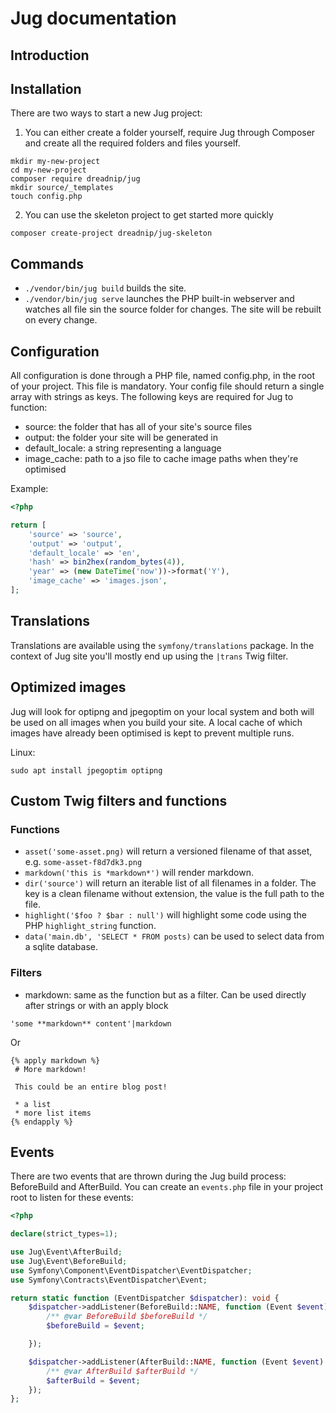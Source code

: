 # Jug documentation

## Introduction

## Installation

There are two ways to start a new Jug project:
1. You can either create a folder yourself, require Jug through Composer and create all the required folders and files yourself.
```
mkdir my-new-project
cd my-new-project
composer require dreadnip/jug
mkdir source/_templates
touch config.php
```
2. You can use the skeleton project to get started more quickly
```
composer create-project dreadnip/jug-skeleton
```

## Commands

* `./vendor/bin/jug build` builds the site.
* `./vendor/bin/jug serve` launches the PHP built-in webserver and watches all file sin the source folder for changes. The site will be rebuilt on every change.

## Configuration

All configuration is done through a PHP file, named config.php, in the root of your project. This file is mandatory. Your config file should return a single array with strings as keys. The following keys are required for Jug to function:
* source: the folder that has all of your site's source files
* output: the folder your site will be generated in
* default_locale: a string representing a language
* image_cache: path to a jso file to cache image paths when they're optimised

Example:
```php
<?php

return [
    'source' => 'source',
    'output' => 'output',
    'default_locale' => 'en',
    'hash' => bin2hex(random_bytes(4)),
    'year' => (new DateTime('now'))->format('Y'),
    'image_cache' => 'images.json',
];
```

## Translations

Translations are available using the `symfony/translations` package. In the context of Jug site you'll mostly end up using the `|trans` Twig filter.

## Optimized images

Jug will look for optipng and jpegoptim on your local system and both will be used on all images when you build your site. A local cache of which images have already been optimised is kept to prevent multiple runs.

Linux:
```
sudo apt install jpegoptim optipng
```
## Custom Twig filters and functions

### Functions

* `asset('some-asset.png)` will return a versioned filename of that asset, e.g. `some-asset-f8d7dk3.png`
* `markdown('this is *markdown*')` will render markdown.
* `dir('source')` will return an iterable list of all filenames in a folder. The key is a clean filename without extension, the value is the full path to the file.
* `highlight('$foo ? $bar : null')` will highlight some code using the PHP `highlight_string` function.
* `data('main.db', 'SELECT * FROM posts)` can be used to select data from a sqlite database.

### Filters

* markdown: same as the function but as a filter. Can be used directly after strings or with an apply block

`'some **markdown** content'|markdown`

Or
```
{% apply markdown %}
 # More markdown!
 
 This could be an entire blog post!
 
 * a list
 * more list items
{% endapply %}
```

## Events

There are two events that are thrown during the Jug build process: BeforeBuild and AfterBuild. You can create an `events.php` file in your project root to listen for these events:

```php
<?php

declare(strict_types=1);

use Jug\Event\AfterBuild;
use Jug\Event\BeforeBuild;
use Symfony\Component\EventDispatcher\EventDispatcher;
use Symfony\Contracts\EventDispatcher\Event;

return static function (EventDispatcher $dispatcher): void {
    $dispatcher->addListener(BeforeBuild::NAME, function (Event $event) {
        /** @var BeforeBuild $beforeBuild */
        $beforeBuild = $event;

    });

    $dispatcher->addListener(AfterBuild::NAME, function (Event $event) {
        /** @var AfterBuild $afterBuild */
        $afterBuild = $event;
    });
};
```

